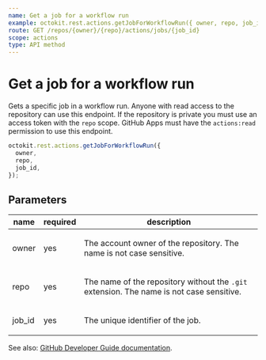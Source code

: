 ```yaml
---
name: Get a job for a workflow run
example: octokit.rest.actions.getJobForWorkflowRun({ owner, repo, job_id })
route: GET /repos/{owner}/{repo}/actions/jobs/{job_id}
scope: actions
type: API method
---
```


# Get a job for a workflow run

Gets a specific job in a workflow run. Anyone with read access to the repository can use this endpoint. If the repository is private you must use an access token with the `repo` scope. GitHub Apps must have the `actions:read` permission to use this endpoint.

```js
octokit.rest.actions.getJobForWorkflowRun({
  owner,
  repo,
  job_id,
});
```

## Parameters

<table>
  <thead>
    <tr>
      <th>name</th>
      <th>required</th>
      <th>description</th>
    </tr>
  </thead>
  <tbody>
    <tr><td>owner</td><td>yes</td><td>

The account owner of the repository. The name is not case sensitive.

</td></tr>
<tr><td>repo</td><td>yes</td><td>

The name of the repository without the `.git` extension. The name is not case sensitive.

</td></tr>
<tr><td>job_id</td><td>yes</td><td>

The unique identifier of the job.

</td></tr>
  </tbody>
</table>

See also: [GitHub Developer Guide documentation](https://docs.github.com/rest/reference/actions#get-a-job-for-a-workflow-run).
